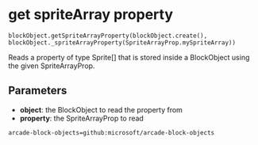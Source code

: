 # get spriteArray property

```sig
blockObject.getSpriteArrayProperty(blockObject.create(), blockObject._spriteArrayProperty(SpriteArrayProp.mySpriteArray))
```

Reads a property of type Sprite[] that is stored inside a BlockObject using the given SpriteArrayProp.

## Parameters

* **object**: the BlockObject to read the property from
* **property**: the SpriteArrayProp to read

```package
arcade-block-objects=github:microsoft/arcade-block-objects
```
